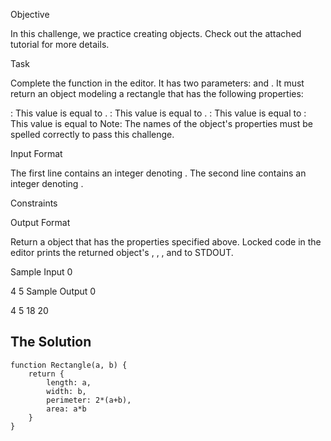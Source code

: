 Objective

In this challenge, we practice creating objects. Check out the attached tutorial for more details.

Task

Complete the function in the editor. It has two parameters:  and . It must return an object modeling a rectangle that has the following properties:

: This value is equal to .
: This value is equal to .
: This value is equal to 
: This value is equal to 
Note: The names of the object's properties must be spelled correctly to pass this challenge.

Input Format

The first line contains an integer denoting .
The second line contains an integer denoting .

Constraints

Output Format

Return a object that has the properties specified above. Locked code in the editor prints the returned object's , , , and  to STDOUT.

Sample Input 0

4
5
Sample Output 0

4
5
18
20

## The Solution
```
function Rectangle(a, b) {
    return {
        length: a,
        width: b,
        perimeter: 2*(a+b),
        area: a*b
    }
}

```